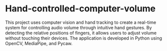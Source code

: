 # Hand-controlled-computer-volume
This project uses computer vision and hand tracking to create a real-time system for controlling audio volume through intuitive hand gestures. By detecting the relative positions of fingers, it allows users to adjust volume without touching their devices. The application is developed in Python using OpenCV, MediaPipe, and Pycaw.
